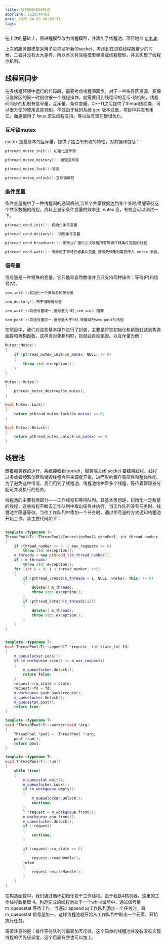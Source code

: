 ```yaml
---
title: 线程同步和线程池
abbrlink: 2825544451
date: 2020-04-05 08:40:33
tags:
---
```

在上次的基础上，将进程模型改为线程模型，并添加了线程池。项目地址 [github](https://github.com/mequanwei/wServer)
<!--more-->

上次的服务器模型采用子进程监听新的socket，考虑到在进程线程数量少的时候，二者并没有太大差异，所以本次将进程模型替换成线程模型，并且实现了线程池机制。

## 线程间同步
在多线程环境中运行的代码段，需要考虑线程间同步。对于一些临界区资源，要保证临界区的同一时刻仅被一个线程操作，就需要用到线程间的互斥-锁机制，线程间同步的机制有信号量，互斥量，条件变量。C++11之后提供了thread线程类，可以很方便的使用这些机制。不过由于我的系统 gcc 版本过低，项目中并没有用它。而是使用了 linux 原生线程支持。等以后有空在慢慢优化。

### 互斥锁mutex
mutex 是最基本的互斥量，提供了独占所有权的特性，对其操作包括：
```c++
pthread_mutex_init(): 初始化互斥锁

pthread_mutex_destory(): 销毁互斥锁

pthread_mutex_lock():加锁

pthread_mutex_unlock():互斥锁解锁
```

### 条件变量

条件变量提供了一种线程间的通知机制,当某个共享数据达到某个值时,唤醒等待这个共享数据的线程。资料上显示条件变量的效率比 mutex 高，有机会可以测试一下。
```c++
pthread_cond_init(): 初始化条件变量

pthread_cond_destory(): 销毁条件变量

pthread_cond_broadcast(): 函数以广播的方式唤醒所有等待目标条件变量的线程

pthread_cond_wait(): 函数用于等待目标条件变量.该函数调用时需要传入 mutex 参数。执行时,先把调用线程放入条件变量的请求队列,然后将互斥锁mutex解锁,当函数成功返回为0时,互斥锁会再次被锁上。也就是说函数内部会有一次解锁和加锁操作.
```

### 信号量
信号量是一种特殊的变量，它只能取自然数值并且只支持两种操作：等待(P)和信号(V)。

```c++
sem_init():初始化一个未命名的信号量

sem_destory():用于销毁信号量

sem_wait():将信号量减一,信号量为0时,sem_wait 阻塞

sem_post():将信号量加一,信号量大于0时,唤醒调用sem_post的线程
```

在项目中，我们对这些基本操作进行了封装，主要是将锁初始化和销毁封装到构造函数和析构函数，这样当对象析构时，锁就会自动销毁。以互斥量为例：
```c++
Mutex::Mutex()
{
    if (pthread_mutex_init(&m_mutex, NULL) != 0)
    {
        throw std::exception();
    }
}

Mutex::~Mutex()
{
    pthread_mutex_destroy(&m_mutex);
}

bool Mutex::Lock()
{
    return pthread_mutex_lock(&m_mutex) == 0;
}

bool Mutex::Unlock()
{
    return pthread_mutex_unlock(&m_mutex) == 0;
}

```

## 线程池
随着服务器的运行，系统接收到 socket，服务端关闭 socket 要结束线程。线程过多或者频繁创建和销毁线程会带来调度开销，进而影响缓存局部性和整体性能。为了避免这种情况，我们用到了线程池。线程池维护着多个线程，等待着管理器分配可并发执行的任务。

线程池的主要有两部分——工作线程和等待队列。其基本思想是，初始化一定数量的线程，这些线程不断去工作队列中取出任务并执行。当工作队列没有任务时，线程池主阻塞等待。当往工作队列中添加一个任务时，通过信号量的方式通知线程池开始工作。其主要代码如下：
```c++

template <typename T>
ThreadPool<T>::ThreadPool(ConnectionPool& connPool, int thread_number, int max_requests):m_thread_number(thread_number), m_max_requests(max_requests), m_threads(NULL),m_connPool(&connPool)
{
    if (thread_number <= 0 || max_requests <= 0)
        throw std::exception();
    m_threads = new pthread_t[m_thread_number];
    if (!m_threads)
        throw std::exception();
    for (int i = 0; i < thread_number; ++i)
    {
        if (pthread_create(m_threads + i, NULL, worker, this) != 0)
        {
            delete[] m_threads;
            throw std::exception();
        }
        if (pthread_detach(m_threads[i]))
        {
            delete[] m_threads;
            throw std::exception();
        }
    }
}


template <typename T>
bool ThreadPool<T>::append(T *request, int state,int fd)
{
    m_queuelocker.Lock();
    if (m_workqueue.size() >= m_max_requests)
    {
        m_queuelocker.Unlock();
        return false;
    }
    request->rw_state = state;
    request->fd = fd;
    m_workqueue.push_back(request);
    m_queuelocker.Unlock();
    m_queuestat.post();
    return true;
}

template <typename T>
void *ThreadPool<T>::worker(void *arg)
{
	ThreadPool *pool = (ThreadPool *)arg;
    pool->run();
    return pool;
}

template <typename T>
void ThreadPool<T>::run()
{
    while (true)
    {
        m_queuestat.wait();
        m_queuelocker.Lock();
        if (m_workqueue.empty())
        {
            m_queuelocker.Unlock();
            continue;
        }
        T *request = m_workqueue.front();
        m_workqueue.pop_front();
        m_queuelocker.Unlock();
        if (!request)
        {
        	continue;
        }

        if (request->rw_state == 0)
        {
        	request->readHandle(); 
        }else
        {
            request->wirteHandle();
        }
    }
}
```

在构造函数中，我们通过循环初始化若干工作线程。由于我是4核机器，这里的工作线程数量取 4。构造完成的线程池处于一个while循环中，通过信号量 m_queuestat 等待工作。当通过 append 向工作队列添加一个任务时，将 m_queuestat 信号量加一。这样线程池就开始从工作队列中取出一个元素，开始执行任务。

需要注意的是：操作等待队列时需要加互斥锁。这个简单的线程池并没有没有实现线程的优先级调度，这个后面有空也可以加上。